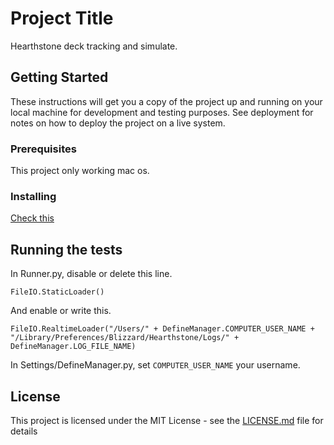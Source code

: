# Project Title

Hearthstone deck tracking and simulate.

## Getting Started

These instructions will get you a copy of the project up and running on your local machine for development and testing purposes. See deployment for notes on how to deploy the project on a live system.

### Prerequisites

This project only working mac os.

### Installing

[Check this](https://github.com/stories2/HearthStoneBot/wiki/Workspace-setting)

## Running the tests

In Runner.py, disable or delete this line.

```FileIO.StaticLoader()```

And enable or write this.

```FileIO.RealtimeLoader("/Users/" + DefineManager.COMPUTER_USER_NAME + "/Library/Preferences/Blizzard/Hearthstone/Logs/" + DefineManager.LOG_FILE_NAME)```

In Settings/DefineManager.py, set `COMPUTER_USER_NAME` your username.

## License

This project is licensed under the MIT License - see the [LICENSE.md](LICENSE) file for details